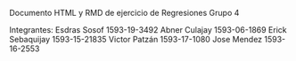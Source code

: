 Documento HTML y RMD de ejercicio de Regresiones Grupo 4


Integrantes:
Esdras Sosof        1593-19-3492
Abner Culajay    1593-06-1869
Erick Sebaquijay  1593-15-21835
Victor Patzán      1593-17-1080
Jose Mendez       1593-16-2553
